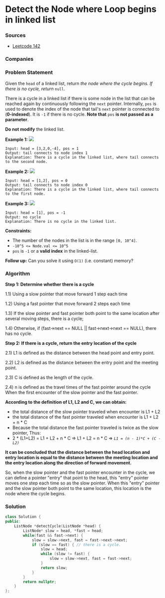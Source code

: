 # Detect the Node where Loop begins in linked list

### Sources

* [Leetcode 142](https://leetcode.com/problems/linked-list-cycle-ii/)

### Companies

### Problem Statement

Given the `head` of a linked list, return _the node where the cycle begins. If there is no cycle, return_ `null`.

There is a cycle in a linked list if there is some node in the list that can be reached again by continuously following the `next` pointer. Internally, `pos` is used to denote the index of the node that tail's `next` pointer is connected to \(**0-indexed**\). It is `-1` if there is no cycle. **Note that** `pos` **is not passed as a parameter**.

**Do not modify** the linked list.

**Example 1:** ![](https://assets.leetcode.com/uploads/2018/12/07/circularlinkedlist.png)

```text
Input: head = [3,2,0,-4], pos = 1
Output: tail connects to node index 1
Explanation: There is a cycle in the linked list, where tail connects to the second node.
```

**Example 2:** ![](https://assets.leetcode.com/uploads/2018/12/07/circularlinkedlist_test2.png)

```text
Input: head = [1,2], pos = 0
Output: tail connects to node index 0
Explanation: There is a cycle in the linked list, where tail connects to the first node.
```

**Example 3:** ![](https://assets.leetcode.com/uploads/2018/12/07/circularlinkedlist_test3.png)

```text
Input: head = [1], pos = -1
Output: no cycle
Explanation: There is no cycle in the linked list.
```

**Constraints:**

* The number of the nodes in the list is in the range `[0, 10^4]`.
* `-10^5 <= Node.val <= 10^5`
* `pos` is `-1` or a **valid index** in the linked-list.

**Follow up:** Can you solve it using `O(1)` \(i.e. constant\) memory?

### Algorithm

**Step 1: Determine whether there is a cycle**

1.1\) Using a slow pointer that move forward 1 step each time

1.2\) Using a fast pointer that move forward 2 steps each time

1.3\) If the slow pointer and fast pointer both point to the same location after several moving steps, there is a cycle;

1.4\) Otherwise, if \(fast-&gt;next == NULL \|\| fast-&gt;next-&gt;next == NULL\), there has no cycle.

**Step 2: If there is a cycle, return the entry location of the cycle**

2.1\) L1 is defined as the distance between the head point and entry point.

2.2\) L2 is defined as the distance between the entry point and the meeting point.

2.3\) C is defined as the length of the cycle.

2.4\) n is defined as the travel times of the fast pointer around the cycle When the first encounter of the slow pointer and the fast pointer.

**According to the definition of L1, L2 and C, we can obtain:**

* the total distance of the slow pointer traveled when encounter is L1 + L2
* the total distance of the fast pointer traveled when encounter is L1 + L2 + n \* C
* Because the total distance the fast pointer traveled is twice as the slow pointer, Thus:
* 2 \* \(L1+L2\) = L1 + L2 + n \* C =&gt; L1 + L2 = n \* C =&gt; _`L1 = (n - 1)*C + (C - L2)`_

**It can be concluded that the distance between the head location and entry location is equal to the distance between the meeting location and the entry location along the direction of forward movement.**

So, when the slow pointer and the fast pointer encounter in the cycle, we can define a pointer "entry" that point to the head, this "entry" pointer moves one step each time so as the slow pointer. When this "entry" pointer and the slow pointer both point to the same location, this location is the node where the cycle begins.

### Solution

```cpp
class Solution {
public:
    ListNode *detectCycle(ListNode *head) {
        ListNode* slow = head, *fast = head;
        while(fast && fast->next) {
            slow = slow->next, fast = fast->next->next;
            if (slow == fast) { // there is a cycle.
                slow = head;
                while (slow != fast) {
                    slow = slow->next, fast = fast->next;
                }
                return slow;
            }
        }
        return nullptr;
    }
};
```


